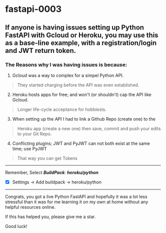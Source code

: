 # fastapi-0003

If anyone is having issues setting up Python FastAPI with Gcloud or Heroku, 
you may use this as a base-line example, with a registration/login and JWT 
return token. 
---
### **The Reasons why I was having issues is because:**
1) Gcloud was a way to complex for a simpel Python API. 
  >They started charging before the API was even established.

2) Heroku hosts apps for free; and won't (or shouldn't) cap the API like Gcloud.
  >Longer life-cycle acceptance for hobbiests. 

3) When setting up the API I had to link a Github Repo (create one) to the 
  >Heroku app (create a new one) then save, commit and push your edits to your Git Repo.

4) Conflicting plugins; JWT and PyJWT can not both exist at the same time; use PyJWT
  >That way you can get Tokens
---
Remember, Select ***BuildPack***: ***heroku/python***
- [x] Settings -> Add buildpack -> heroku/python
---
Congrats, you got a live Python FastAPI and hopefully it was a lot less stressful than it 
was for me learning it on my own at home without any helpful resources online.

If this has helped you, please give me a star. 

Good luck!
